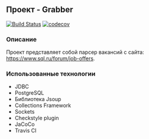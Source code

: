 ## Проект - Grabber

[![Build Status](https://travis-ci.org/LukyanovSemyon/job4j_grabber.svg?branch=master)](https://travis-ci.org/LukyanovSemyon/job4j_grabber)
[![codecov](https://codecov.io/gh/LukyanovSemyon/job4j_grabber/branch/master/graph/badge.svg?token=2TNGDJ48IP)](https://codecov.io/gh/LukyanovSemyon/job4j_grabber)

### Описание
Проект представляет собой парсер вакансий с сайта: https://www.sql.ru/forum/job-offers. 

### Использованные технологии
* JDBC
* PostgreSQL
* Библиотека Jsoup
* Collections Framework
* Sockets
* Checkstyle plugin
* JaCoCo
* Travis CI
